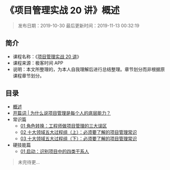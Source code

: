 # 《项目管理实战 20 讲》概述

> 发布日期：2019-10-30 最后更新时间：2019-11-13 00:32:19

## 简介

- 课程名称：《[项目管理实战 20 讲](https://time.geekbang.org/column/intro/245)》
- 课程来源：极客时间 APP
- 说明：本文所整理的，为本人自我理解后进行总结整理。章节划分而非根据原课程章节划分。

## 目录

- [概述](index.md)
- [开篇词 | 为什么说项目管理是每个人的底层能力？](introduction.md)
- 常识篇
    - [01 角色转换：工程师做项目管理的三大误区](common/role-conversion.md)
    - [02 十大领域五大过程组（上）：必须要了解的项目管理常识](common/five-major-process-groups-in-the-top-ten-areas-one.md)
    - [03 十大领域五大过程组（下）：必须要了解的项目管理常识](common/five-major-process-groups-in-the-top-ten-areas-two.md)
- 硬技能篇
    - [01 启动：识别项目中的四类干系人](hard-skills-articles/identify-four-types-of-stakeholders-in-the-project.md)

> 未完待更...